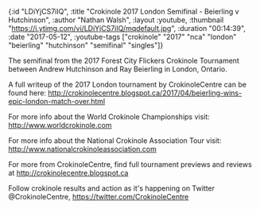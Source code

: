 {:id "LDiYjCS7iIQ",
 :title "Crokinole 2017 London Semifinal - Beierling v Hutchinson",
 :author "Nathan Walsh",
 :layout :youtube,
 :thumbnail "https://i.ytimg.com/vi/LDiYjCS7iIQ/mqdefault.jpg",
 :duration "00:14:39",
 :date "2017-05-12",
 :youtube-tags
 ["crokinole"
  "2017"
  "nca"
  "london"
  "beierling"
  "hutchinson"
  "semifinal"
  "singles"]}


The semifinal from the 2017 Forest City Flickers Crokinole Tournament between Andrew Hutchinson and Ray Beierling in London, Ontario.

A full writeup of the 2017 London tournament by CrokinoleCentre can be found here: http://crokinolecentre.blogspot.ca/2017/04/beierling-wins-epic-london-match-over.html

For more info about the World Crokinole Championships visit: http://www.worldcrokinole.com

For more info about the National Crokinole Association Tour visit: http://www.nationalcrokinoleassociation.com

For more from CrokinoleCentre, find full tournament previews and reviews at http://crokinolecentre.blogspot.ca

Follow crokinole results and action as it's happening on Twitter @CrokinoleCentre, https://twitter.com/CrokinoleCentre
